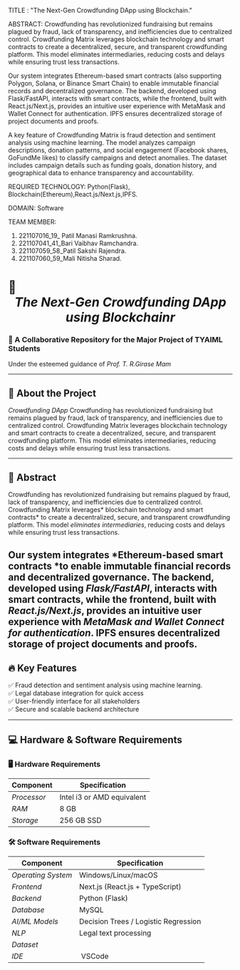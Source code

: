 TITLE : "The Next-Gen Crowdfunding DApp using Blockchain."

ABSTRACT: 
Crowdfunding has revolutionized fundraising but remains plagued by fraud, lack of transparency, and inefficiencies due to centralized control. 
Crowdfunding Matrix leverages blockchain technology and smart contracts to create a decentralized, secure, and transparent crowdfunding platform. 
This model eliminates intermediaries, reducing costs and delays while ensuring trust less transactions.

Our system integrates Ethereum-based smart contracts (also supporting Polygon, Solana, or Binance Smart Chain) to enable immutable financial records and decentralized governance.
The backend, developed using Flask/FastAPI, interacts with smart contracts, while the frontend, built with React.js/Next.js, provides an intuitive user experience with MetaMask and Wallet Connect for authentication.
IPFS ensures decentralized storage of project documents and proofs.

A key feature of Crowdfunding Matrix is fraud detection and sentiment analysis using machine learning. 
The model analyzes campaign descriptions, donation patterns, and social engagement (Facebook shares, GoFundMe likes) to classify campaigns and detect anomalies. 
The dataset includes campaign details such as funding goals, donation history, and geographical data to enhance transparency and accountability.

REQUIRED TECHNOLOGY: Python(Flask), Blockchain(Ethereum),React.js/Next.js,IPFS. 

DOMAIN: Software

TEAM MEMBER:  
1.	221107016_19_ Patil Manasi Ramkrushna.
2.	221107041_41_Bari Vaibhav Ramchandra.
3.	221107059_58_Patil Sakshi Rajendra.  
4.	221107060_59_Mali Nitisha Sharad. 



# 🚀 *<div align="center">The Next-Gen Crowdfunding DApp using Blockchainr</div>* 

### 📌 A Collaborative Repository for the Major Project of TYAIML Students  
Under the esteemed guidance of *Prof. T. R.Girase Mam*  

---

## 📜 About the Project  
*Crowdfunding DApp* Crowdfunding has revolutionized fundraising but remains plagued by fraud, lack of transparency, and inefficiencies due to centralized control. 
Crowdfunding Matrix leverages blockchain technology and smart contracts to create a decentralized, secure, and transparent crowdfunding platform. 
This model eliminates intermediaries, reducing costs and delays while ensuring trust less transactions.


---

## 📄 Abstract  
Crowdfunding has revolutionized fundraising but remains plagued by fraud, lack of transparency, and inefficiencies due to centralized control. 
Crowdfunding Matrix leverages* blockchain technology and smart contracts* to create a decentralized, secure, and transparent crowdfunding platform. 
This model *eliminates intermediaries*, reducing costs and delays while ensuring trust less transactions.

Our system integrates *Ethereum-based smart contracts *to enable immutable financial records and decentralized governance.
The backend, developed using *Flask/FastAPI*, interacts with smart contracts, while the frontend, built with *React.js/Next.js*, provides an intuitive user experience with *MetaMask and Wallet Connect for authentication*.
IPFS ensures decentralized storage of project documents and proofs.
---

## 🔥 Key Features  
✅ Fraud detection and sentiment analysis using machine learning.  
✅ Legal database integration for quick access   
✅ User-friendly interface for all stakeholders  
✅ Secure and scalable backend architecture  

---
## 💻 Hardware & Software Requirements  

### 🖥 Hardware Requirements  
| Component | Specification |
|-----------|--------------|
| *Processor* | Intel i3 or AMD equivalent |
| *RAM* | 8 GB |
| *Storage* | 256 GB SSD |

### 🛠 Software Requirements  
| Component | Specification |
|-----------|--------------|
| *Operating System* | Windows/Linux/macOS |
| *Frontend* | Next.js (React.js + TypeScript) |
| *Backend* | Python (Flask) |
| *Database* | MySQL |
| *AI/ML Models* | Decision Trees / Logistic Regression |
| *NLP* | Legal text processing |
| *Dataset* |  |
| *IDE* | VSCode |

